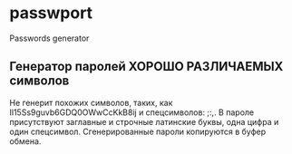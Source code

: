 # passwport
Passwords generator
## Генератор паролей ХОРОШО РАЗЛИЧАЕМЫХ символов
Не генерит похожих символов, таких, как Il15Ss9guvb6GDQ0OWwСсKkB8ij и спецсимволов: ;:,.
В пароле присутствуют заглавные и строчные латинские буквы, одна цифра и один спецсимвол.
Сгенерированные пароли копируются в буфер обмена.
